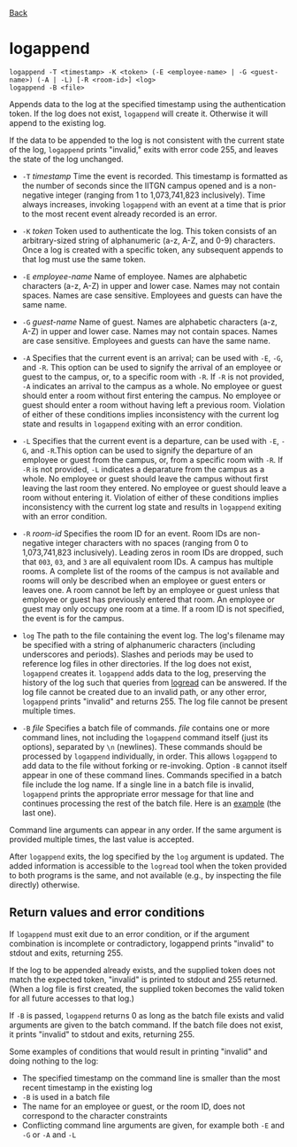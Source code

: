 [Back](README.md)

logappend
=========
    logappend -T <timestamp> -K <token> (-E <employee-name> | -G <guest-name>) (-A | -L) [-R <room-id>] <log>
    logappend -B <file>

Appends data to the log at the specified timestamp using the authentication token. If the log does not exist, `logappend` will create it. Otherwise it will append to the existing log. 

If the data to be appended to the log is not consistent with the current state of the log, `logappend` prints "invalid," exits with error code 255, and leaves the state of the log unchanged. 

 * `-T` *timestamp* Time the event is recorded. This timestamp is formatted as the number of seconds since the IITGN campus opened and is a non-negative integer (ranging from 1 to 1,073,741,823 inclusively). Time always increases, invoking `logappend` with an event at a time that is prior to the most recent event already recorded is an error. 

 * `-K` *token* Token used to authenticate the log. This token consists of an arbitrary-sized string of alphanumeric (a-z, A-Z, and 0-9) characters. Once a log is created with a specific token, any subsequent appends to that log must use the same token. 

 * `-E` *employee-name* Name of employee. Names are alphabetic characters (a-z, A-Z) in upper and lower case. Names may not contain spaces. Names are case sensitive. Employees and guests can have the same name.

 * `-G` *guest-name* Name of guest. Names are alphabetic characters (a-z, A-Z) in upper and lower case. Names may not contain spaces. Names are case sensitive. Employees and guests can have the same name.

 * `-A` Specifies that the current event is an arrival; can be used with `-E`, `-G`, and `-R`. This option can be used to signify the arrival of an employee or guest to the campus, or, to a specific room with `-R`. If `-R` is not provided, `-A` indicates an arrival to the campus as a whole. No employee or guest should enter a room without first entering the campus. No employee or guest should enter a room without having left a previous room. Violation of either of these conditions implies inconsistency with the current log state and results in `logappend` exiting with an error condition.

 * `-L` Specifies that the current event is a departure, can be used with `-E`, `-G`, and `-R`.This option can be used to signify the departure of an employee or guest from the campus, or, from a specific room with `-R`. If `-R` is not provided, `-L` indicates a deparature from the campus as a whole. No employee or guest should leave the campus without first leaving the last room they entered. No employee or guest should leave a room without entering it. Violation of either of these conditions implies inconsistency with the current log state and results in `logappend` exiting with an error condition.

 * `-R` *room-id* Specifies the room ID for an event. Room IDs are non-negative integer characters with no spaces (ranging from 0 to 1,073,741,823 inclusively). Leading zeros in room IDs are dropped, such that `003`, `03`, and `3` are all equivalent room IDs. A campus has multiple rooms. A complete list of the rooms of the campus is not available and rooms will only be described when an employee or guest enters or leaves one. A room cannot be left by an employee or guest unless that employee or guest has previously entered that room. An employee or guest may only occupy one room at a time. If a room ID is not specified, the event is for the campus. 

 * `log` The path to the file containing the event log. The log's filename may be specified with a string of alphanumeric characters (including underscores and periods). Slashes and periods may be used to reference log files in other directories. If the log does not exist, `logappend` creates it. `logappend` adds data to the log, preserving the history of the log such that queries from [logread](LOGREAD.md) can be answered. If the log file cannot be created due to an invalid path, or any other error, `logappend` prints "invalid" and returns 255. The log file cannot be present multiple times.

 * `-B` *file* Specifies a batch file of commands. *file* contains one or more command lines, not including the `logappend` command itself (just its options), separated by `\n` (newlines). These commands should be processed by `logappend` individually, in order. This allows `logappend` to add data to the file without forking or re-invoking. Option `-B` cannot itself appear in one of these command lines. Commands specified in a batch file include the log name. If a single line in a batch file is invalid, `logappend` prints the appropriate error message for that line and continues processing the rest of the batch file. Here is an [example](EXAMPLES.md) (the last one).

Command line arguments can appear in any order. If the same argument is provided multiple times, the last value is accepted. 

After `logappend` exits, the log specified by the `log` argument is updated. The added information is accessible to the `logread` tool when the token provided to both programs is the same, and not available (e.g., by inspecting the file directly) otherwise. 

Return values and error conditions
----------------------------------
If `logappend` must exit due to an error condition, or if the argument combination is incomplete or contradictory, logappend prints "invalid" to stdout and exits, returning 255. 

If the log to be appended already exists, and the supplied token does not match the expected token, "invalid" is printed to stdout and 255 returned. (When a log file is first created, the supplied token becomes the valid token for all future accesses to that log.)

If `-B` is passed, `logappend` returns 0 as long as the batch file exists and valid arguments are given to the batch command. If the batch file does not exist, it prints "invalid" to stdout and exits, returning 255. 

Some examples of conditions that would result in printing "invalid" and doing nothing to the log:

 * The specified timestamp on the command line is smaller than the most recent timestamp in the existing log 
 * `-B` is used in a batch file
 * The name for an employee or guest, or the room ID, does not correspond to the character constraints
 * Conflicting command line arguments are given, for example both `-E` and `-G` or `-A` and `-L`